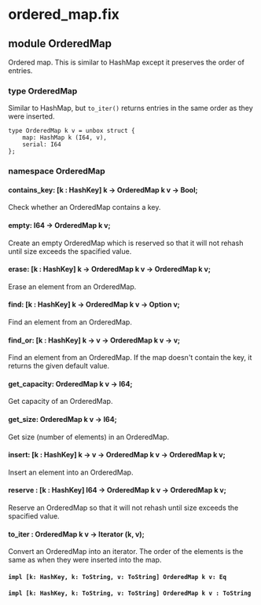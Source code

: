 # ordered_map.fix

## module OrderedMap

Ordered map.
This is similar to HashMap except it preserves the order of entries.

### type OrderedMap

Similar to HashMap, but `to_iter()` returns entries in the same order as they were inserted.

```
type OrderedMap k v = unbox struct {
    map: HashMap k (I64, v),
    serial: I64
};
```
### namespace OrderedMap

#### contains_key: [k : HashKey] k -> OrderedMap k v -> Bool;

Check whether an OrderedMap contains a key.

#### empty: I64 -> OrderedMap k v;

Create an empty OrderedMap which is reserved so that it will not rehash until size exceeds the spacified value.

#### erase: [k : HashKey] k -> OrderedMap k v -> OrderedMap k v;

Erase an element from an OrderedMap.

#### find: [k : HashKey] k -> OrderedMap k v -> Option v;

Find an element from an OrderedMap.

#### find_or: [k : HashKey] k -> v -> OrderedMap k v -> v;

Find an element from an OrderedMap. If the map doesn't contain the key, it returns the given default value.

#### get_capacity: OrderedMap k v -> I64;

Get capacity of an OrderedMap.

#### get_size: OrderedMap k v -> I64;

Get size (number of elements) in an OrderedMap.

#### insert: [k : HashKey] k -> v -> OrderedMap k v -> OrderedMap k v;

Insert an element into an OrderedMap.

#### reserve : [k : HashKey] I64 -> OrderedMap k v -> OrderedMap k v;

Reserve an OrderedMap so that it will not rehash until size exceeds the spacified value.

#### to_iter : OrderedMap k v -> Iterator (k, v);

Convert an OrderedMap into an iterator. The order of the elements is the same as
when they were inserted into the map.

#### `impl [k: HashKey, k: ToString, v: ToString] OrderedMap k v: Eq`

#### `impl [k: HashKey, k: ToString, v: ToString] OrderedMap k v : ToString`

